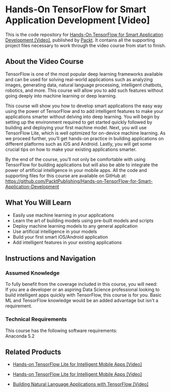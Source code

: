 # Hands-On TensorFlow for Smart Application Development [Video]
This is the code repository for [Hands-On TensorFlow for Smart Application Development [Video]](https://www.packtpub.com/application-development/hands-tensorflow-smart-application-development-video?utm_source=github&utm_medium=repository&utm_campaign=9781788998635), published by [Packt](https://www.packtpub.com/?utm_source=github). It contains all the supporting project files necessary to work through the video course from start to finish.
## About the Video Course
TensorFlow is one of the most popular deep learning frameworks available and can be used for solving real-world applications such as analyzing images, generating data, natural language processing, intelligent chatbots, robotics, and more. This course will allow you to add such features without going deeply into machine learning or deep learning.

This course will show you how to develop smart applications the easy way using the power of TensorFlow and to add intelligent features to make your applications smarter without delving into deep learning. You will begin by setting up the environment required to get started quickly followed by building and deploying your first machine model. Next, you will use TensorFlow Lite, which is well optimized for on-device machine learning. As we proceed further, you’ll get hands-on practice in building applications on different platforms such as iOS and Android. Lastly, you will get some crucial tips on how to make your existing applications smarter. 

By the end of the course, you’ll not only be comfortable with using TensorFlow for building applications but will also be able to integrate the power of artificial intelligence in your mobile apps. 
All the code and supporting files for this course are available on GitHub at: https://github.com/PacktPublishing/Hands-on-TensorFlow-for-Smart-Application-Development

<H2>What You Will Learn</H2>
<DIV class=book-info-will-learn-text>
<UL>
<LI>Easily use machine learning in your applications
<LI>Learn the art of building models using pre-built models and scripts 
<LI>Deploy machine learning models to any general application
<LI>Use artificial intelligence in your models
<LI>Build your first smart iOS/Android application
<LI>Add intelligent features in your existing applications  </LI></UL></DIV>

## Instructions and Navigation
### Assumed Knowledge
To fully benefit from the coverage included in this course, you will need:<br/>
If you are a developer or an aspiring Data Science professional looking to build intelligent apps quickly with TensorFlow, this course is for you. Basic ML and TensorFlow knowledge would be an added advantage but isn't a requirement.
### Technical Requirements
This course has the following software requirements:<br/>
Anaconda 5.2

## Related Products
* [Hands-on TensorFlow Lite for Intelligent Mobile Apps [Video]](https://www.packtpub.com/application-development/hands-tensorflow-lite-intelligent-mobile-apps-video?utm_source=github&utm_medium=repository&utm_campaign=9781788990677)

* [Hands-on TensorFlow Lite for Intelligent Mobile Apps [Video]](https://www.packtpub.com/application-development/hands-tensorflow-lite-intelligent-mobile-apps-video?utm_source=github&utm_medium=repository&utm_campaign=9781788990677)

* [Building Natural Language Applications with TensorFlow [Video]](https://www.packtpub.com/application-development/building-natural-language-applications-tensorflow-video?utm_source=github&utm_medium=repository&utm_campaign=9781789539745)

